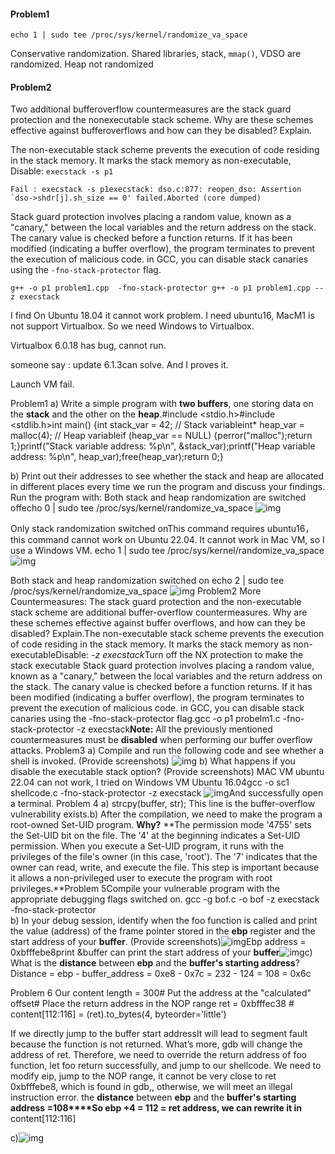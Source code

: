 #### Problem1

```
echo 1 | sudo tee /proc/sys/kernel/randomize_va_space
```

Conservative randomization. Shared libraries, stack, `mmap()`, VDSO  are randomized. Heap not randomized

#### Problem2

Two additional bufferoverflow countermeasures are the stack guard protection and the nonexecutable stack scheme. Why are these schemes effective against bufferoverflows and how can they be disabled? Explain.

The non-executable stack scheme prevents the execution of code residing in the stack memory. It marks the stack memory as non-executable,
Disable: `execstack -s p1`

```
Fail : execstack -s p1execstack: dso.c:877: reopen_dso: Assertion `dso->shdr[j].sh_size == 0' failed.Aborted (core dumped)
```

Stack guard protection involves placing a random value, known as a "canary," between the local variables and the return address on the stack. The canary value is checked before a function returns. If it has been modified (indicating a buffer overflow), the program terminates to prevent the execution of malicious code.
in GCC, you can disable stack canaries using the `-fno-stack-protector` flag.

`g++ -o p1 problem1.cpp  -fno-stack-protector g++ -o p1 problem1.cpp --z execstack`

I find On Ubuntu 18.04 it cannot work problem. I need ubuntu16, MacM1 is not support Virtualbox. So we need Windows to Virtualbox.

Virtualbox 6.0.18 has bug, cannot run.

someone say : update  6.1.3can solve. And I proves it. 

Launch VM fail. 

Problem1				a) Write a simple program with **two buffers**, one storing data on the **stack** and the other on the **heap**.#include <stdio.h>#include <stdlib.h>int main() {int stack_var = 42; // Stack variableint* heap_var = malloc(4); // Heap variableif (heap_var == NULL) {perror("malloc");return 1;}printf("Stack variable address: %p\n", &stack_var);printf("Heap variable address: %p\n", heap_var);free(heap_var);return 0;}

 b) Print out their addresses to see whether the stack and heap are allocated in different places every time we run the program and discuss your findings. Run the program with:					Both stack and heap randomization are switched offecho 0 | sudo tee /proc/sys/kernel/randomize_va_space
![img](https://lh7-us.googleusercontent.com/iHUyJrn-nMOqxVvjHMZiDdizYmqBRVN5ftUDeLSJTLFTblhcMBThuawaZLHoA3BLVyxlAF7IKNKbl3UQJq3j23W82nbyduGeRXWS6kr42NOypBR3QK7gS-SyNhu7pB5QkuOgC4NwIOiJiYmE493ceY0)
 												 							
Only stack randomization switched onThis command requires ubuntu16， this command cannot work on Ubuntu 22.04. It cannot work in Mac VM, so I use a Windows VM.
echo 1 | sudo tee /proc/sys/kernel/randomize_va_space
![img](https://lh7-us.googleusercontent.com/ssKFqCPr41NjVw4xTMoEBRamZU6iEBQLW94mClMlKxeNUP467MYjCaUn9oVAw9q4JZOy1qhi4BM6UHoYmQHRzFksEF9RI2EL1gQRu5YhlVnQ5hZGNV7j-rdvzvFNO9vlh1YAfiKgma3NFKsJSwkJ28Y)
								 							
Both stack and heap randomization switched on 
 						echo 2 | sudo tee /proc/sys/kernel/randomize_va_space		![img](https://lh7-us.googleusercontent.com/Yk3HTzhvPVZ7ubPyEqiSw9ucwkpMup-aJG3hDA6c-NbVsHU_6xLMx4zcxm2KWYqGIO0ZH916PuNNof2lX1qWpRn0iwl3WIyk0uxvpZ8bYFAeFGYS3-HS8RRzOkdhJg733jbi4qScam5LEDPhf_KaYB4)										Problem2				More Countermeasures: The stack guard protection and the non-executable stack scheme are additional buffer-overflow countermeasures. Why are these schemes effective against buffer overflows, and how can they be disabled? Explain.The non-executable stack scheme prevents the execution of code residing in the stack memory. It marks the stack memory as non-executableDisable: *-z execstack*Turn off the NX protection to make the stack executable Stack guard protection involves placing a random value, known as a "canary," between the local variables and the return address on the stack. The canary value is checked before a function returns. If it has been modified (indicating a buffer overflow), the program terminates to prevent the execution of malicious code. in GCC, you can disable stack canaries using the -fno-stack-protector flag.gcc -o p1 probelm1.c -fno-stack-protector -z execstack**Note:** All the previously mentioned countermeasures must be **disabled** when performing our buffer overflow attacks. Problem3	a) Compile and run the following code and see whether a shell is invoked. (Provide screenshots) ![img](https://lh7-us.googleusercontent.com/zZHnrms2EH0NRK6MujnaXhPvZ9mW-xURtvnytQ1-Kw-p11rmoYjHvexzIikf0bmXsI8Yq0qell_JKbyLyeQHHoDxlsN4p3WfFNfRXeBwIIIEkILIA7qw1kmCNVQMJEgt8xsSsrO1TAgVAzyV7AgAOTQ)	b) What happens if you disable the executable stack option? (Provide screenshots) 	 MAC VM ubuntu 22.04 can not work, I tried on Windows VM Ubuntu 16.04gcc -o sc1 shellcode.c -fno-stack-protector -z execstack 
![img](https://lh7-us.googleusercontent.com/2Uai8UbYkvnOfwptBUtdvzdrhCYsdptZKWLGU3XU41R7r2uaCDIkdCllNEGZcECOmyqnZHS-1l7JbUgQvUGttGDkYR-QjaQEhuzSnCJsj01J6QzNhbX8boMAvechobi9ifYTwfhgH92xjJ6G4OpX1UU)And successfully open a terminal.
		Problem 4 a)	strcpy(buffer, str); This line is the buffer-overflow vulnerability exists.b) After the compilation, we need to make the program a root-owned Set-UID program. **Why?** **The permission mode '4755' sets the Set-UID bit on the file. The '4' at the beginning indicates a Set-UID permission. When you execute a Set-UID program, it runs with the privileges of the file's owner (in this case, 'root'). The '7' indicates that the owner can read, write, and execute the file. This step is important because it allows a non-privileged user to execute the program with root privileges.**Problem 5Compile your vulnerable program with the appropriate debugging flags switched on. gcc -g bof.c -o bof -z execstack -fno-stack-protector		 							
b) In your debug session, identify when the foo function is called and print the value (address) of the frame pointer stored in the **ebp** register and the start address of your **buffer**. (Provide screenshots)![img](https://lh7-us.googleusercontent.com/VIJnHyfZC1ySPHAX8F9LCFBW5raoz2wgN4mdfbwFbHep0N5HRHsnSp1kXNystIeG_xbml4YhII3kxd0I_5N4djr_DAkKYRg9NMjKPVdj02LOpp07Hw5pyR8XNFBoBUdC_PEKUoGu4GEZTpViQWLXN8o)Ebp address =  0xbfffebe8print &buffer can print the start address of your **buffer**![img](https://lh7-us.googleusercontent.com/5FcTsHWeX8LPx3JNwkadk4vLp3usu_QJ4r57Ov3YIHiVNSKrN6eRpQcWxdP8Pzvw_3gQ2j8PYfcsqqqoBHlKJMqYBvFbqf2NN6oluD_5UaIZ9Pd3TnnRXvkzJZOXEWzhJg8EEVjh6nuTH99clNW5d5M)c) What is the **distance** between **ebp** and the **buffer's starting address**? Distance = ebp - buffer_address = 0xe8 - 0x7c = 232 - 124 = 108 = 0x6c

Problem 6
Our content length = 300# Put the address at the "calculated" offset# Place the return address in the NOP range ret = 0xbfffec38 # content[112:116] = (ret).to_bytes(4, byteorder='little')

If we directly jump to the buffer start addressIt will lead to segment fault because the function is not returned. What’s more, gdb will change the address of ret. Therefore, we need to override the return address of foo function, let foo return successfully, and jump to our shellcode. We need to modify eip, jump to the NOP range, it cannot be very close to ret 0xbfffebe8, which is found in gdb,, otherwise, we will meet an illegal instruction error. 
 the **distance** between **ebp** and the **buffer's starting address =108****So ebp +4 = 112 = ret address, we can rewrite it in** content[112:116]

c)![img](https://lh7-us.googleusercontent.com/kdY9CM4jVb__iNU40PgOj4r0oQioUfDCuif7RpPpuLRG6DkfadoTHzmER3xrG7Nx_EEoMCqdBPQN_eh3zMcfhRwye89SpUqTWdk1mdAyS0GD_S3bP9gQUDKOFNPzKeEeVwd5gLh-3pG6h8nhupJKtis)
